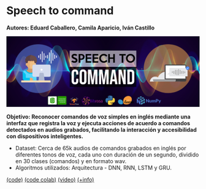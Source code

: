 # Speech to command

**Autores: Eduard Caballero, Camila Aparicio, Iván Castillo**



![banner](proyecto/banner_speech_to_command_IA2.jpg)

**Objetivo: Reconocer comandos de voz simples en inglés mediante una interfaz que registra la voz y ejecuta acciones de acuerdo a comandos detectados en audios grabados, facilitando la interacción y accesibilidad con dispositivos inteligentes.**  

- Dataset: Cerca de 65k audios de comandos grabados en inglés por diferentes tonos de voz, cada uno con duración de un segundo, dividido en 30 clases (comandos) y en formato wav.
- Algoritmos utilizados: Arquitectura - DNN, RNN, LSTM y GRU.


[(code)](proyecto/notebook_speech_to_command_IA2.ipynb) [(code colab)](https://colab.research.google.com/drive/1yxOtaj6W-wcMct1Lae_9Oli653EbmkS6) [(video)](https://www.youtube.com/watch?v=eDRIdYVA9E4) [(+info)](proyecto/slides_speech_to_command_IA2.pdf)
